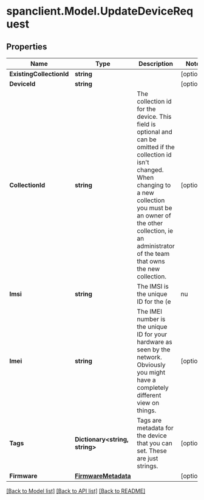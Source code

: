 # spanclient.Model.UpdateDeviceRequest
## Properties

Name | Type | Description | Notes
------------ | ------------- | ------------- | -------------
**ExistingCollectionId** | **string** |  | [optional] 
**DeviceId** | **string** |  | [optional] 
**CollectionId** | **string** | The collection id for the device. This field is optional and can be omitted if the collection id isn&#39;t changed. When changing to a new collection you must be an owner of the other collection, ie an administrator of the team that owns the new collection. | [optional] 
**Imsi** | **string** | The IMSI is the unique ID for the (e|nu|whatever)SIM card on your device. This is the primary identifier for your device on the network. | [optional] 
**Imei** | **string** | The IMEI number is the unique ID for your hardware as seen by the network. Obviously you might have a completely different view on things. | [optional] 
**Tags** | **Dictionary&lt;string, string&gt;** | Tags are metadata for the device that you can set. These are just strings. | [optional] 
**Firmware** | [**FirmwareMetadata**](FirmwareMetadata.md) |  | [optional] 

[[Back to Model list]](../README.md#documentation-for-models) [[Back to API list]](../README.md#documentation-for-api-endpoints) [[Back to README]](../README.md)

